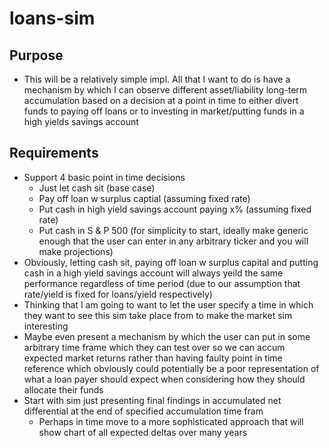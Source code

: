 # loans-sim

## Purpose
- This will be a relatively simple impl. All that I want to do is have a mechanism by which I can observe different asset/liability long-term accumulation based on a decision at a point in time to either divert funds to paying off loans or to investing in market/putting funds in a high yields savings account

## Requirements
- Support 4 basic point in time decisions
  - Just let cash sit (base case) 
  - Pay off loan w surplus captial (assuming fixed rate)
  - Put cash in high yield savings account paying x% (assuming fixed rate)
  - Put cash in S & P 500 (for simplicity to start, ideally make generic enough that the user can enter in any arbitrary ticker and you will make projections)
- Obviously, letting cash sit, paying off loan w surplus capital and putting cash in a high yield savings account will always yeild the same performance regardless of time period (due to our assumption that rate/yield is fixed for loans/yield respectively)
- Thinking that I am going to want to let the user specify a time in which they want to see this sim take place from to make the market sim interesting
- Maybe even present a mechanism by which the user can put in some arbitrary time frame which they can test over so we can accum expected market returns rather than having faulty point in time reference which obviously could potentially be a poor representation of what a loan payer should expect when considering how they should allocate their funds   
- Start with sim just presenting final findings in accumulated net differential at the end of specified accumulation time fram
  - Perhaps in time move to a more sophisticated approach that will show chart of all expected deltas over many years  
